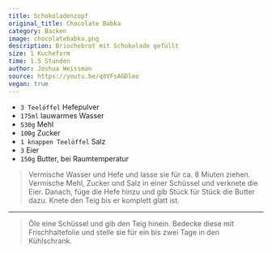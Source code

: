 ```yaml
---
title: Schokoladenzopf
original_title: Chocolate Babka
category: Backen
image: chocolatebabka.png
description: Briochebrot mit Schokolade gefüllt
size: 1 Kucheform
time: 1.5 Stunden
author: Joshua Weissman
source: https://youtu.be/q8VFsAGDleo
vegan: true
---
```


* `3 Teelöffel` Hefepulver
* `175ml` lauwarmes Wasser
* `530g` Mehl
* `100g` Zucker
* `1 knappen Teelöffel` Salz
* `3` Eier
* `150g` Butter, bei Raumtemperatur

> Vermische Wasser und Hefe und lasse sie für ca. 8 Miuten ziehen. Vermische Mehl, Zucker und Salz in einer Schüssel und verknete die Eier. Danach, füge die Hefe hinzu und gib Stück für Stück die Butter dazu. Knete den Teig bis er komplett glatt ist.

---

> Öle eine Schüssel und gib den Teig hinein. Bedecke diese mit Frischhaltefolie und stelle sie für ein bis zwei Tage in den Kühlschrank.